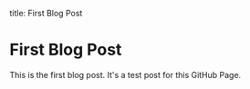 title: First Blog Post
# First Blog Post
This is the first blog post.  It's a test post for this GitHub Page.
